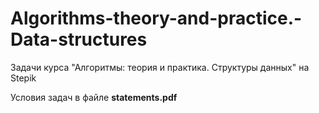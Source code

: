 # Algorithms-theory-and-practice.-Data-structures
Задачи курса "Алгоритмы: теория и практика. Структуры данных" на Stepik

Условия задач в файле **statements.pdf**
